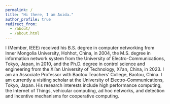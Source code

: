 ```yaml
---
permalink: /
title: "Hi there, I am Axida."
author_profile: true
redirect_from: 
  - /about/
  - /about.html
---
```


I (Member, IEEE) received his B.S. degree in computer networking from Inner Mongolia University, Hohhot, China, in 2004, the M.S. degree in information network system from the University of Electro-Communications, Tokyo, Japan, in 2010, and the Ph.D. degree in control science and engineering from the Xi’an University of Technology, Xi'an, China, in 2023. I am an Associate Professor with Baotou Teachers’ College, Baotou, China. I am currently a visiting scholar at the University of Electro-Communications, Tokyo, Japan. His research interests include high performance computing, the Internet of Things, vehicular computing, ad hoc networks, and detection and incentive mechanisms for cooperative computing.
